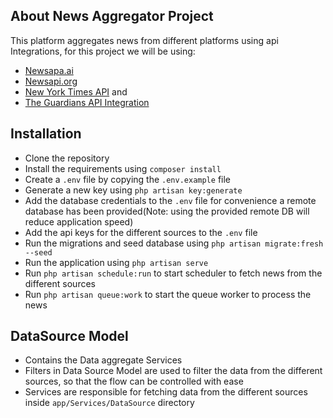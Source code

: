 

## About News Aggregator Project

This platform aggregates news from different platforms using api Integrations, for this project we will be using:

- [Newsapa.ai](https://newsapi.ai)
- [Newsapi.org](https://newsapi.org)
- [New York Times API](https://nytimes.com) and
- [The Guardians API Integration](https://open-platform.theguardian.com/)
 
## Installation
- Clone the repository
- Install the requirements using `composer install`
- Create a `.env` file by copying the `.env.example` file
- Generate a new key using `php artisan key:generate`
- Add the database credentials to the `.env` file for convenience a remote database has been provided(Note: using the provided remote DB will reduce application speed)
- Add the api keys for the different sources to the `.env` file
- Run the migrations and seed database using `php artisan migrate:fresh --seed`
- Run the application using `php artisan serve`
- Run `php artisan schedule:run` to start scheduler to fetch news from the different sources
- Run `php artisan queue:work` to start the queue worker to process the news


## DataSource  Model
- Contains the Data aggregate Services
- Filters  in Data Source Model are used to filter the data from the different sources, so that the flow can be controlled with ease
- Services are responsible for fetching data from the different sources inside `app/Services/DataSource` directory
